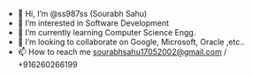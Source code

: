 - 👋 Hi, I’m @ss987ss (Sourabh Sahu)
- 👀 I’m interested in Software Development
- 🌱 I’m currently learning Computer Science Engg.
- 💞️ I’m looking to collaborate on Google, Microsoft, Oracle ,etc..
- 📫 How to reach me sourabhsahu17052002@gmail.com / +916260266199

<!---
ss987ss/ss987ss is a ✨ special ✨ repository because its `README.md` (this file) appears on your GitHub profile.
You can click the Preview link to take a look at your changes.
--->
